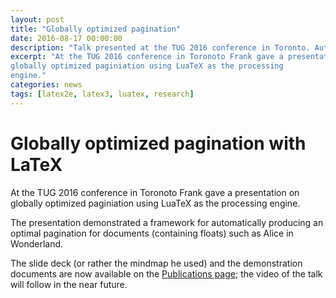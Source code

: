 ```yaml
---
layout: post
title: "Globally optimized pagination"
date: 2016-08-17 00:00:00
description: "Talk presented at the TUG 2016 conference in Toronto. Automatically formatting Alice in Wonderland and other stories containting floats."
excerpt: "At the TUG 2016 conference in Toronoto Frank gave a presentation on
globally optimized paginiation using LuaTeX as the processing
engine."
categories: news
tags: [latex2e, latex3, luatex, research]
---
```


# Globally optimized pagination with LaTeX

At the TUG 2016 conference in Toronoto Frank gave a presentation on
globally optimized paginiation using LuaTeX as the processing
engine.

The presentation demonstrated a framework for automatically producing
an optimal pagination for documents (containing floats) such as Alice
in Wonderland.

The slide deck (or rather the mindmap he used) and the demonstration
documents are now available on the [Publications
page]({{site.baseurl}}/publications/); the video of the talk will
follow in the near future.